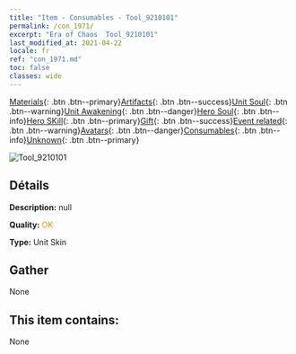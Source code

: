 ```yaml
---
title: "Item - Consumables - Tool_9210101"
permalink: /con_1971/
excerpt: "Era of Chaos  Tool_9210101"
last_modified_at: 2021-04-22
locale: fr
ref: "con_1971.md"
toc: false
classes: wide
---
```

 [Materials](/ItemsFR/){: .btn .btn--primary}[Artifacts](/ItemsFR/Artifacts/){: .btn .btn--success}[Unit Soul](/ItemsFR/UnitSoul/){: .btn .btn--warning}[Unit Awakening](/ItemsFR/UnitAwakening/){: .btn .btn--danger}[Hero Soul](/ItemsFR/HeroSoul/){: .btn .btn--info}[Hero SKill](/ItemsFR/HeroSkill/){: .btn .btn--primary}[Gift](/ItemsFR/Gift/){: .btn .btn--success}[Event related](/ItemsFR/Events/){: .btn .btn--warning}[Avatars](/ItemsFR/Avatars/){: .btn .btn--danger}[Consumables](/ItemsFR/Consumables/){: .btn .btn--info}[Unknown](/ItemsFR/Unknown/){: .btn .btn--primary}

 ![Tool_9210101](/images/h/h_Xeron3.jpg)

## Détails
 **Description:** null

 **Quality:** <span style="color: #FF8C00">OK</span>

 **Type:** Unit Skin

## Gather

  None

## This item contains:

  None


